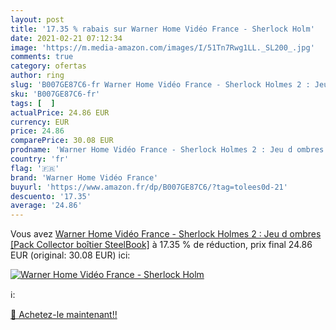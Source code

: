 ```yaml
---
layout: post
title: '17.35 % rabais sur Warner Home Vidéo France - Sherlock Holm'
date: 2021-02-21 07:12:34
image: 'https://m.media-amazon.com/images/I/51Tn7Rwg1LL._SL200_.jpg'
comments: true
category: ofertas
author: ring
slug: 'B007GE87C6-fr Warner Home Vidéo France - Sherlock Holmes 2 : Jeu d...'
sku: 'B007GE87C6-fr'
tags: [  ]
actualPrice: 24.86 EUR
currency: EUR
price: 24.86
comparePrice: 30.08 EUR
prodname: 'Warner Home Vidéo France - Sherlock Holmes 2 : Jeu d ombres [Pack Collector boîtier SteelBook]'
country: 'fr'
flag: '🇫🇷'
brand: 'Warner Home Vidéo France'
buyurl: 'https://www.amazon.fr/dp/B007GE87C6/?tag=tolees0d-21'
descuento: '17.35'
average: '24.86'
---
```


Vous avez [Warner Home Vidéo France - Sherlock Holmes 2 : Jeu d ombres [Pack Collector boîtier SteelBook]](https://www.amazon.fr/dp/B007GE87C6/?tag=tolees0d-21)  à  17.35 % de réduction, prix final  24.86 EUR (original: 30.08 EUR) ici:

[![Warner Home Vidéo France - Sherlock Holm](https://m.media-amazon.com/images/I/51Tn7Rwg1LL._SL200_.jpg)](https://www.amazon.fr/dp/B007GE87C6/?tag=tolees0d-21)

ℹ️:


[🛒 Achetez-le maintenant!!](https://www.amazon.fr/dp/B007GE87C6/?tag=tolees0d-21)
